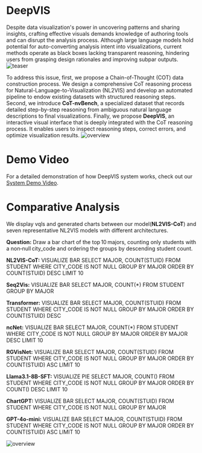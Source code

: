 # DeepVIS
Despite data visualization's power in uncovering patterns and sharing insights, crafting effective visuals demands knowledge of authoring tools and can disrupt the analysis process. Although large language models hold potential for auto-converting analysis intent into visualizations, current methods operate as black boxes lacking transparent reasoning, hindering users from grasping design rationales and improving subpar outputs.
![teaser](https://anonymous.4open.science/r/DeepVIS-9C33/img/teaser.png)

To address this issue, first, we propose a Chain-of-Thought (COT) data construction process. We design a comprehensive CoT reasoning process for Natural-Language-to-Visualization (NL2VIS) and develop an automated pipeline to endow existing datasets with structured reasoning steps. Second, we introduce **CoT-nvBench**, a specialized dataset that records detailed step-by-step reasoning from ambiguous natural language descriptions to final visualizations. Finally, we propose **DeepVIS**, an interactive visual interface that is deeply integrated with the CoT reasoning process. It enables users to inspect reasoning steps, correct errors, and optimize visualization results.
![overview](https://anonymous.4open.science/r/DeepVIS-9C33/img/overview.png)

# Demo Video
For a detailed demonstration of how DeepVIS system works, check out our [System Demo Video](https://anonymous.4open.science/r/DeepVIS-9C33/Demo%20Video.mp4).

# Comparative Analysis
We display vqls and generated charts between our model(**NL2VIS-CoT**) and seven representative NL2VIS models with different architectures.

**Question:** 
Draw a bar chart of the top 10 majors, counting only students with a non‑null city\_code and ordering the groups by descending student count.


**NL2VIS-CoT:**
VISUALIZE BAR SELECT MAJOR, COUNT(STUID) FROM STUDENT WHERE CITY_CODE IS NOT NULL GROUP BY MAJOR ORDER BY COUNT(STUID) DESC LIMIT 10

**Seq2Vis:**
VISUALIZE BAR SELECT MAJOR, COUNT(*) FROM STUDENT GROUP BY MAJOR

**Transformer:** 
VISUALIZE BAR SELECT MAJOR, COUNT(STUID) FROM STUDENT WHERE CITY_CODE IS NOT NULL GROUP BY MAJOR ORDER BY COUNT(STUID) DESC

**ncNet:** 
VISUALIZE BAR SELECT MAJOR, COUNT(*) FROM STUDENT WHERE CITY_CODE IS NOT NULL GROUP BY MAJOR ORDER BY MAJOR DESC LIMIT 10

**RGVisNet:** 
VISUALIZE BAR SELECT MAJOR, COUNT(STUID) FROM STUDENT WHERE CITY_CODE IS NOT NULL GROUP BY MAJOR ORDER BY COUNT(STUID) ASC LIMIT 10

**Llama3.1-8B-SFT:**
VISUALIZE PIE SELECT MAJOR, COUNT() FROM STUDENT WHERE CITY_CODE IS NOT NULL GROUP BY MAJOR ORDER BY COUNT() DESC LIMIT 10

**ChartGPT:**
VISUALIZE BAR SELECT MAJOR, COUNT(STUID) FROM STUDENT WHERE CITY_CODE IS NOT NULL GROUP BY MAJOR

**GPT-4o-mini:**
VISUALIZE BAR SELECT MAJOR, COUNT(STUID) FROM STUDENT WHERE CITY_CODE IS NOT NULL GROUP BY MAJOR ORDER BY COUNT(STUID) ASC LIMIT 10

![overview](https://anonymous.4open.science/r/DeepVIS-9C33/img/Comparative_analysis.png)
